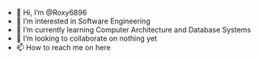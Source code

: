 - 👋 Hi, I’m @Roxy6896
- 👀 I’m interested in Software Engineering
- 🌱 I’m currently learning Computer Architecture and Database Systems
- 💞️ I’m looking to collaborate on nothing yet
- 📫 How to reach me on here

<!---
Roxy6896/Roxy6896 is a ✨ special ✨ repository because its `README.md` (this file) appears on your GitHub profile.
You can click the Preview link to take a look at your changes.
--->
